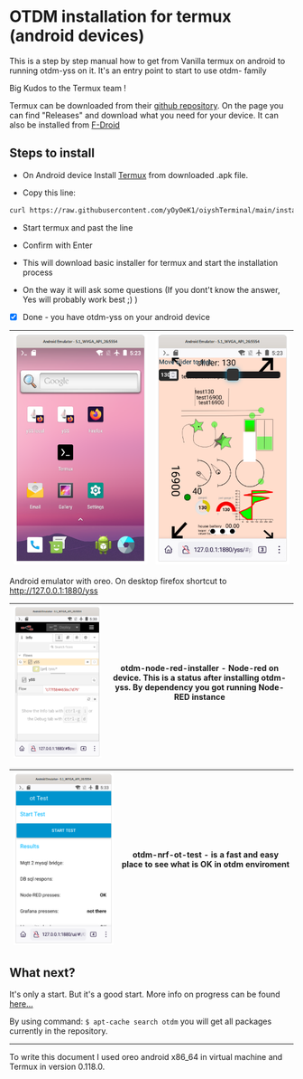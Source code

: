 # OTDM installation for termux (android devices)  

This is a step by step manual how to get from Vanilla termux on android to running otdm-yss on it. It's an entry point to start to use otdm- family  

Big Kudos to the Termux team !  

Termux can be downloaded from their [github repository](https://github.com/termux/termux-app). On the page you can find "Releases" and download what you need for your device. It can also be installed from [F-Droid](https://f-droid.org/en/packages/com.termux/)


## Steps to install
- On Android device Install [Termux](https://termux.dev/en/) from downloaded .apk file.

- Copy this line:
 ```bash
curl https://raw.githubusercontent.com/yOyOeK1/oiyshTerminal/main/installer/run2.sh > ./run2.sh; . ./run2.sh
```
- Start termux and past the line 
- Confirm with Enter

- This will download basic installer for termux and start the installation process 
- On the way it will ask some questions (If you dont't know the answer, Yes will probably work best ;) ) 

- [x] Done - you have otdm-yss on your android device  
  
  

| ![](./otdm-onTermuxDesktop.png) | ![](./otdm-onTermuxDesktop-yss.png) |
| ------------------------------- | ----------------------------------- |

Android emulator with oreo. On desktop firefox shortcut to http://127.0.0.1:1880/yss



| <img title="" src="./otdm-node-red-installer-onTermux.png" alt="" width="599"> | otdm-node-red-installer - Node-red on device. This is a status after installing otdm-yss. By dependency you got running Node-RED instance |
| ------------------------------------------------------------------------------ | ----------------------------------------------------------------------------------------------------------------------------------------- |



| ![](./otdm-nrf-ot-test.png) | otdm-nrf-ot-test - is a fast and easy place to see what is OK in otdm enviroment |
| --------------------------- | -------------------------------------------------------------------------------- |



## What next?

It's only a start. But it's a good start. More info on progress can be found [here...](https://github.com/yOyOeK1/oiyshTerminal/blob/fromZeroToHero/otdm-ubuntu-vanilla-install.md)


By using command: `$ apt-cache search otdm` you will get all packages currently in the repository.
***
To write this document I used oreo android x86_64 in virtual machine and Termux in version 0.118.0.
